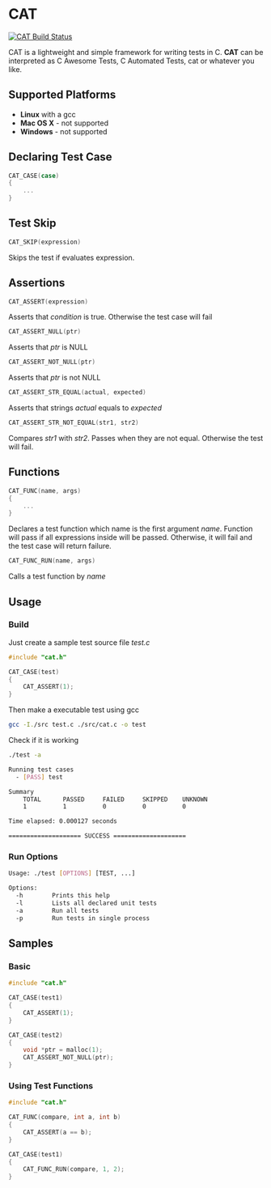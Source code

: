 # CAT

[![CAT Build Status](https://travis-ci.org/Talonas/cat.svg?branch=master)](https://travis-ci.org/Talonas/cat)

CAT is a lightweight and simple framework for writing tests in C. __CAT__ can be interpreted
as C Awesome Tests, C Automated Tests, cat or whatever you like.

## Supported Platforms

- __Linux__ with a gcc
- __Mac OS X__ - not supported
- __Windows__ - not supported

## Declaring Test Case
```c
CAT_CASE(case)
{
	...
}
```

## Test Skip
```c
CAT_SKIP(expression)
```
Skips the test if evaluates expression.

## Assertions
```c
CAT_ASSERT(expression)
```
Asserts that _condition_ is true. Otherwise the test case will fail

```c
CAT_ASSERT_NULL(ptr)
```
Asserts that _ptr_ is NULL

```c
CAT_ASSERT_NOT_NULL(ptr)
```
Asserts that _ptr_ is not NULL

```c
CAT_ASSERT_STR_EQUAL(actual, expected)
```
Asserts that strings _actual_ equals to _expected_

```c
CAT_ASSERT_STR_NOT_EQUAL(str1, str2)
```
Compares _str1_ with _str2_. Passes when they are not equal. Otherwise the test will fail.

## Functions

```c
CAT_FUNC(name, args)
{
	...
}
```
Declares a test function which name is the first argument _name_. Function will pass if all expressions inside will be passed.
Otherwise, it will fail and the test case will return failure.

```c
CAT_FUNC_RUN(name, args)
```
Calls a test function by _name_

## Usage

### Build

Just create a sample test source file _test.c_
```C
#include "cat.h"

CAT_CASE(test)
{
	CAT_ASSERT(1);
}
```

Then make a executable test using gcc
```bash
gcc -I./src test.c ./src/cat.c -o test
```

Check if it is working
```bash
./test -a

Running test cases
  - [PASS] test

Summary   
	TOTAL      PASSED     FAILED     SKIPPED    UNKNOWN   
	1          1          0          0          0         

Time elapsed: 0.000127 seconds

==================== SUCCESS ====================
```

### Run Options
```bash
Usage: ./test [OPTIONS] [TEST, ...]

Options:
  -h        Prints this help
  -l        Lists all declared unit tests
  -a        Run all tests
  -p        Run tests in single process
```

## Samples

### Basic
```c
#include "cat.h"

CAT_CASE(test1)
{
	CAT_ASSERT(1);
}

CAT_CASE(test2)
{
	void *ptr = malloc(1);
	CAT_ASSERT_NOT_NULL(ptr);
}
```

### Using Test Functions
```c
#include "cat.h"

CAT_FUNC(compare, int a, int b)
{
	CAT_ASSERT(a == b);
}

CAT_CASE(test1)
{
	CAT_FUNC_RUN(compare, 1, 2);
}
```
